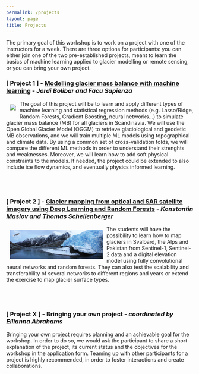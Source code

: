 ```yaml
---
permalink: /projects
layout: page
title: Projects
---
```


The primary goal of this workshop is to work on a project with one of the instructors for a week. There are three options for participants: you can either join one of the two pre-established projects, meant to learn the basics of machine learning applied to glacier modelling or remote sensing, or you can bring your own project. 

### [ Project 1 ] - [Modelling glacier mass balance with machine learning](https://github.com/Machine-Learning-in-Glaciology-Workshop/Project_MB_Regression) - *Jordi Bolibar and Facu Sapienza*
<div>
<div style="float: left; padding: 10px">
<img src="https://github.com/Machine-Learning-in-Glaciology-Workshop/Machine-Learning-in-Glaciology-Workshop.github.io/raw/master/assets/imgs/glacier_AI_lq.png" width="250">
</div>
<div>
The goal of this project will be to learn and apply different types of machine learning and statistical regression methods (e.g. Lasso/Ridge, Random Forests, Gradient Boosting, neural networks...) to simulate glacier mass balance (MB) for all glaciers in Scandinavia. We will use the Open Global Glacier Model (OGGM) to retrieve glaciological and geodetic MB observations, and we will train multiple ML models using topographical and climate data. By using a common set of cross-validation folds, we will compare the different ML methods in order to understand their strenghts and weaknesses. Moreover, we will learn how to add soft physical constraints to the models. If needed, the project could be extended to also include ice flow dynamics, and eventually physics informed learning. 
</div>
</div>
<br>
<br>
<br>
  
### [ Project 2 ] - [Glacier mapping from optical and SAR satellite imagery using Deep Learning and Random Forests](https://github.com/Machine-Learning-in-Glaciology-Workshop/Glacier-Mapping-with-Deep-Learning) - *Konstantin Maslov and Thomas Schellenberger* 
<div>
<div style="float: left; padding: 10px">
<img src="https://github.com/Machine-Learning-in-Glaciology-Workshop/Machine-Learning-in-Glaciology-Workshop.github.io/raw/master/assets/imgs/engabreen_VI_sentinel-1_white-mesh_2000x632.jpg" width="250">
</div>
<div>
The students will have the possibility to learn how to map glaciers in Svalbard, the Alps and Pakistan from Sentinel-1, Sentinel-2 data and a digital elevation model using fully convolutional neural networks and random forests. They can also test the scalability and transferability of several networks to different regions and years or extend the exercise to map glacier surface types.
</div>
</div>
<br>
<br>
<br>

### [ Project X ] - Bringing your own project - *coordinated by Ellianna Abrahams*

Bringing your own project requires planning and an achievable goal for the workshop. In order to do so, we would ask the participant to share a short explanation of the project, its current status and the objectives for the workshop in the application form. Teaming up with other participants for a project is highly recommended, in order to foster interactions and create collaborations. 
